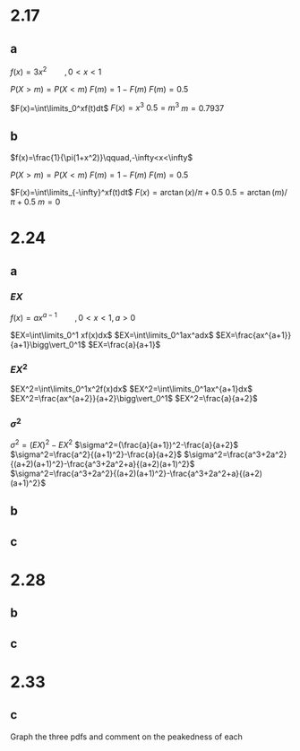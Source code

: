 # 2.17

## a

$f(x)=3x^2\qquad,0<x<1$

$P(X>m)=P(X<m)$
$F(m)=1-F(m)$
$F(m)=0.5$

$F(x)=\int\limits_0^xf(t)dt$
$F(x)=x^3$
$0.5=m^3$
$m=0.7937$

## b

$f(x)=\frac{1}{\pi(1+x^2)}\qquad,-\infty<x<\infty$

$P(X>m)=P(X<m)$
$F(m)=1-F(m)$
$F(m)=0.5$

$F(x)=\int\limits_{-\infty}^xf(t)dt$
$F(x)=\arctan (x)/\pi+0.5$
$0.5=\arctan(m)/\pi+0.5$
$m=0$

# 2.24

## a

### $EX$

$f(x)=ax^{a-1}\qquad,0<x<1,a>0$

$EX=\int\limits_0^1 xf(x)dx$
$EX=\int\limits_0^1ax^adx$
$EX=\frac{ax^{a+1}}{a+1}\bigg\vert_0^1$
$EX=\frac{a}{a+1}$

### $EX^2$

$EX^2=\int\limits_0^1x^2f(x)dx$
$EX^2=\int\limits_0^1ax^{a+1}dx$
$EX^2=\frac{ax^{a+2}}{a+2}\bigg\vert_0^1$
$EX^2=\frac{a}{a+2}$

### $\sigma^2$

$\sigma^2=(EX)^2-EX^2$
$\sigma^2=(\frac{a}{a+1})^2-\frac{a}{a+2}$
$\sigma^2=\frac{a^2}{(a+1)^2}-\frac{a}{a+2}$
$\sigma^2=\frac{a^3+2a^2}{(a+2)(a+1)^2}-\frac{a^3+2a^2+a}{(a+2)(a+1)^2}$
$\sigma^2=\frac{a^3+2a^2}{(a+2)(a+1)^2}-\frac{a^3+2a^2+a}{(a+2)(a+1)^2}$

## b

## c

# 2.28
## b

## c

# 2.33
## c
Graph the three pdfs and comment on the peakedness of each
